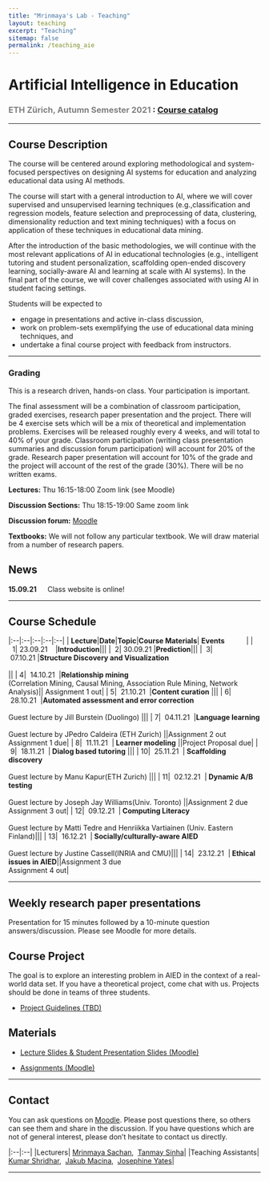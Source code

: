 ```yaml
---
title: "Mrinmaya's Lab - Teaching"
layout: teaching
excerpt: "Teaching"
sitemap: false
permalink: /teaching_aie
---
```


# Artificial Intelligence in Education
### <font color=gray>ETH Zürich, Autumn Semester 2021 </font>: [Course catalog](http://www.vvz.ethz.ch/lerneinheitPre.do?semkez=2021W&lerneinheitId=156340&lang=en)

___

## Course Description
The course will be centered around exploring methodological and system-focused perspectives on designing AI systems for education and analyzing educational data using AI methods. 

The course will start with a general introduction to AI, where we will cover supervised and unsupervised learning techniques (e.g.,classification and regression models, feature selection and preprocessing of data, clustering, dimensionality reduction and text mining techniques) with a focus on application of these techniques in educational data mining. 

After the introduction of the basic methodologies, we will continue with the most relevant applications of AI in educational technologies (e.g., intelligent tutoring and student personalization, scaffolding open-ended discovery learning, socially-aware AI and learning at scale with AI systems). In the final part of the course, we will cover challenges associated with using AI in student facing settings.

Students will be expected to 
- engage in presentations and active in-class discussion, 
- work on problem-sets exemplifying the use of educational data mining techniques, and 
- undertake a final course project with feedback from instructors.

___

### **Grading**
This is a research driven, hands-on class. Your participation is important.

The final assessment will be a combination of classroom participation, graded exercises, research paper presentation and the project. There will be 4 exercise sets which will be a mix of theoretical and implementation problems. Exercises will be released roughly every 4 weeks, and will total to 40% of your grade. Classroom participation (writing class presentation summaries and discussion forum participation) will account for 20% of the grade. Research paper presentation will account for 10% of the grade and the project will account of the rest of the grade (30%). There will be no written exams.

**Lectures:** Thu 16:15-18:00 Zoom link (see Moodle)

**Discussion Sections:**  Thu 18:15-19:00 Same zoom link

**Discussion forum:** [Moodle](https://moodle-app2.let.ethz.ch/mod/forum/view.php?id=633843)

**Textbooks:**
We will not follow any particular textbook. We will draw material from a number of research papers.

## News
**15.09.21**    Class website is online!

___

## Course Schedule

|:--|:--|:--|:--|:--|
|&nbsp;<b>Lecture</b>|<b>Date</b>|<b>Topic</b>|<b>Course Materials</b>| <b>Events</b> &nbsp;&nbsp;&nbsp;&nbsp;&nbsp;&nbsp;&nbsp;&nbsp;&nbsp;&nbsp;|
|&nbsp;&nbsp;1|&nbsp;23.09.21&nbsp;&nbsp;&nbsp;&nbsp;|<b>Introduction</b>|||
|&nbsp;&nbsp;2|&nbsp;30.09.21&nbsp;|<b>Prediction</b>|||
|&nbsp;&nbsp;3|&nbsp;07.10.21&nbsp;|<b>Structure Discovery and Visualization </b> <br><br>||
|&nbsp;4| &nbsp;14.10.21&nbsp; |<b>Relationship mining</b><br>(Correlation Mining, Causal Mining, Association Rule Mining, Network Analysis)|| Assignment 1 out|
|&nbsp;5| &nbsp;21.10.21&nbsp; |<b>Content curation</b> |||
|&nbsp;6| &nbsp;28.10.21&nbsp; |<b>Automated assessment and error correction</b><br><br> Guest lecture by Jill Burstein (Duolingo) |||
|&nbsp;7| &nbsp;04.11.21&nbsp; |<b>Language learning</b><br><br> Guest lecture by JPedro Caldeira (ETH Zurich) ||Assignment 2 out <br>Assignment 1 due|
|&nbsp;8| &nbsp;11.11.21&nbsp; |<b> Learner modeling</b> ||Project Proposal due|
|&nbsp;9| &nbsp;18.11.21&nbsp; |<b> Dialog based tutoring</b> |||
|&nbsp;10| &nbsp;25.11.21&nbsp; |<b> Scaffolding discovery</b><br><br> Guest lecture by Manu Kapur(ETH Zurich) |||
|&nbsp;11| &nbsp;02.12.21&nbsp; |<b> Dynamic A/B testing</b><br><br> Guest lecture by Joseph Jay Williams(Univ. Toronto) ||Assignment 2 due <br> Assignment 3 out|
|&nbsp;12| &nbsp;09.12.21&nbsp; |<b> Computing Literacy</b><br><br> Guest lecture by Matti Tedre and Henriikka Vartiainen (Univ. Eastern Finland)|||
|&nbsp;13| &nbsp;16.12.21&nbsp; |<b> Socially/culturally-aware AIED</b><br><br> Guest lecture by Justine Cassell(INRIA and CMU)|||
|&nbsp;14| &nbsp;23.12.21&nbsp; |<b> Ethical issues in AIED</b>||Assignment 3 due <br> Assignment 4 out|

___

## Weekly research paper presentations

Presentation for 15 minutes followed by a 10-minute question answers/discussion. Please see Moodle for more details.

## Course Project

The goal is to explore an interesting problem in AIED in the context of a real-world data set. If you have a theoretical project, come chat with us. Projects should be done in teams of three students.

-   [Project Guidelines (TBD)]()

## Materials
-   [Lecture Slides & Student Presentation Slides (Moodle)](https://moodle-app2.let.ethz.ch/)

-   [Assignments (Moodle)](https://moodle-app2.let.ethz.ch/)

___

## Contact

You can ask questions on [Moodle](https://moodle-app2.let.ethz.ch/mod/forum/view.php?id=633843). Please post questions there, so others can see them and share in the discussion. If you have questions which are not of general interest, please don’t hesitate to contact us directly.

|:--|:--|
|Lecturers| [Mrinmaya Sachan](http://www.mrinmaya.io/),&nbsp; [Tanmay Sinha](mailto:tanmay.sinha@gess.ethz.ch)|
|Teaching Assistants| [Kumar Shridhar](mailto:shridhar.kumar@inf.ethz.ch),&nbsp; [Jakub Macina](mailto:jakub.macina@inf.ethz.ch),&nbsp; [Josephine Yates](mailto:josephine.yates@inf.ethz.ch)|

___
